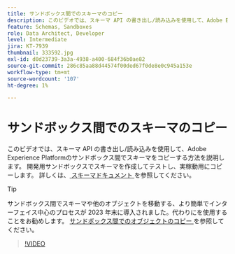 ```yaml
---
title: サンドボックス間でのスキーマのコピー
description: このビデオでは、スキーマ API の書き出し/読み込みを使用して、Adobe Experience Platformのサンドボックス間でスキーマをコピーする方法を説明します。
feature: Schemas, Sandboxes
role: Data Architect, Developer
level: Intermediate
jira: KT-7939
thumbnail: 333592.jpg
exl-id: d0d23739-3a3a-4938-a400-684f36b0ae82
source-git-commit: 286c85aa88d44574f00ded67f0de8e0c945a153e
workflow-type: tm+mt
source-wordcount: '107'
ht-degree: 1%

---
```


# サンドボックス間でのスキーマのコピー

このビデオでは、スキーマ API の書き出し/読み込みを使用して、Adobe Experience Platformのサンドボックス間でスキーマをコピーする方法を説明します。 開発用サンドボックスでスキーマを作成してテストし、実稼動用にコピーします。 詳しくは、[ スキーマドキュメント ](https://experienceleague.adobe.com/docs/experience-platform/xdm/home.html?lang=ja) を参照してください。

>[!TIP]
>
>サンドボックス間でスキーマや他のオブジェクトを移動する、より簡単でインターフェイス中心のプロセスが 2023 年末に導入されました。代わりにを使用することをお勧めします。 [ サンドボックス間でのオブジェクトのコピー ](https://experienceleague.adobe.com/docs/platform-learn/tutorials/admin/copy-objects-between-sandboxes.html?lang=ja) を参照してください。

>[!VIDEO](https://video.tv.adobe.com/v/333592?learn=on&enablevpops)
